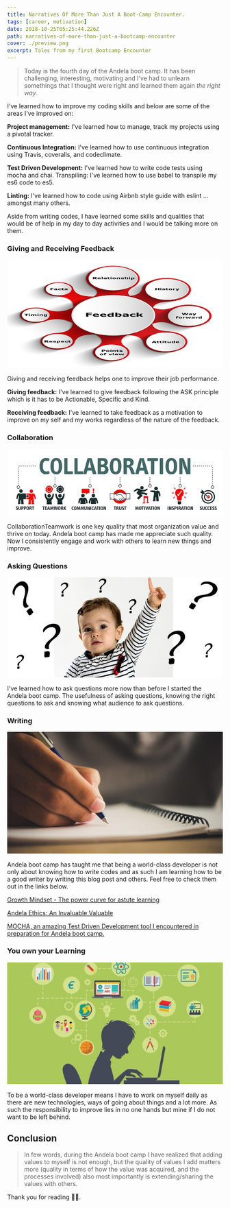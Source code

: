 ```yaml
---
title: Narratives Of More Than Just A Boot-Camp Encounter.
tags: [career, motivation]
date: 2018-10-25T05:25:44.226Z
path: narratives-of-more-than-just-a-bootcamp-encounter
cover: ./preview.png
excerpt: Tales from my first Bootcamp Encounter
---
```


 >Today is the fourth day of the Andela boot camp. It has been challenging, interesting, motivating and I've had to unlearn somethings that I thought were right and learned them again *the right way*.

I've learned how to improve my coding skills and below are some of the areas I've improved on:

**Project management:** I've learned how to manage, track my projects using a pivotal tracker.

**Continuous Integration:** I've learned how to use continuous integration using Travis, coveralls, and codeclimate.

**Test Driven Development:** I've learned how to write code tests using mocha and chai.
Transpiling: I've learned how to use babel to transpile my es6 code to es5.

**Linting:** I've learned how to code using Airbnb style guide with eslint …amongst many others.


Aside from writing codes, I have learned some skills and qualities that would be of help in my day to day activities and I would be talking more on them.

### Giving and Receiving Feedback
 ![](./feedback.png)

Giving and receiving feedback helps one to improve their job performance.

 **Giving feedback:** I've learned to give feedback following the ASK principle which is it has to be Actionable, Specific and Kind.

**Receiving feedback:** I've learned to take feedback as a motivation to improve on my self and my works regardless of the nature of the feedback.

### Collaboration
![](./collaboration.png)

CollaborationTeamwork is one key quality that most organization value and thrive on today. Andela boot camp has made me appreciate such quality. Now I consistently engage and work with others to learn new things and improve.

### Asking Questions
![](./asking-questions.png)

I've learned how to ask questions more now than before I started the Andela boot camp. The usefulness of asking questions, knowing the right questions to ask and knowing what audience to ask questions.

### Writing
![](./writing.png)

Andela boot camp has taught me that being a world-class developer is not only about knowing how to write codes and as such I am learning how to be a good writer by writing this blog post and others. Feel free to check them out in the links below.

[Growth Mindset - The power curve for astute learning](https://medium.com/@ekunolaeasybuoy/growth-mindset-the-power-curve-for-astute-learning-c75422f5cf5b?source=post_page---------------------------)

[Andela Ethics: An Invaluable Valuable](https://medium.com/@easybuoy/andela-ethics-an-invaluable-valuable-cae01c57142d)

[MOCHA, an amazing Test Driven Development tool I encountered in preparation for Andela boot camp.](https://medium.com/@easybuoy/mocha-an-amazing-test-driven-development-tool-i-encountered-in-preparation-for-andela-boot-camp-ce718519e93e)

### You own your Learning
![](./yoyo.png)

To be a world-class developer means I have to work on myself daily as there are new technologies, ways of going about things and a lot more. As such the responsibility to improve lies in no one hands but mine if I do not want to be left behind.

## Conclusion
> In few words, during the Andela boot camp I have realized that adding values to myself is not enough, but the quality of values I add matters more (quality in terms of how the value was acquired, and the processes involved) also most importantly is extending/sharing the values with others.

Thank you for reading 🙏🏾.
